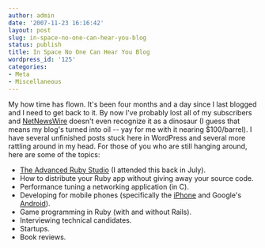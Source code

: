 ```yaml
---
author: admin
date: '2007-11-23 16:16:42'
layout: post
slug: in-space-no-one-can-hear-you-blog
status: publish
title: In Space No One Can Hear You Blog
wordpress_id: '125'
categories:
- Meta
- Miscellaneous
---
```


My how time has flown. It's been four months and a day since I last
blogged and I need to get back to it. By now I've probably lost all of
my subscribers and
[NetNewsWire](http://www.newsgator.com/Individuals/NetNewsWire/) doesn't
even recognize it as a dinosaur (I guess that means my blog's turned
into oil -- yay for me with it nearing $100/barrel). I have several
unfinished posts stuck here in WordPress and several more rattling
around in my head. For those of you who are still hanging around, here
are some of the topics:

-   [The Advanced Ruby Studio](http://pragmaticstudio.com/ruby/) (I
    attended this back in July).
-   How to distribute your Ruby app without giving away your source
    code.
-   Performance tuning a networking application (in C).
-   Developing for mobile phones (specifically the
    [iPhone](http://developer.apple.com/iphone/devcenter/) and Google's
    [Android](http://code.google.com/android/)).
-   Game programming in Ruby (with and without Rails).
-   Interviewing technical candidates.
-   Startups.
-   Book reviews.


